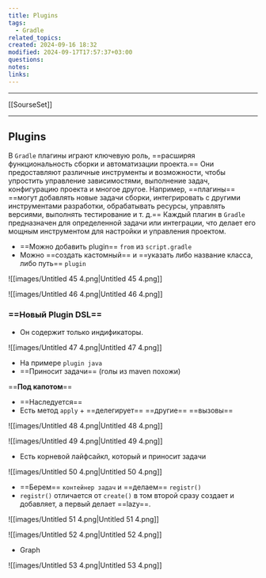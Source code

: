 ```yaml
---
title: Plugins
tags:
  - Gradle
related_topics: 
created: 2024-09-16 18:32
modified: 2024-09-17T17:57:37+03:00
questions: 
notes: 
links: 
---
```


----
[[SourseSet]]

---

## Plugins

В `Gradle` плагины играют ключевую роль, ==расширяя функциональность сборки и автоматизации проекта.== Они предоставляют различные инструменты и возможности, чтобы упростить управление зависимостями, выполнение задач, конфигурацию проекта и многое другое. Например, ==плагины== ==могут добавлять новые задачи сборки, интегрировать с другими инструментами разработки, обрабатывать ресурсы, управлять версиями, выполнять тестирование и т. д.== Каждый плагин в `Gradle` предназначен для определенной задачи или интеграции, что делает его мощным инструментом для настройки и управления проектом.

- ==Можно добавить plugin== `from` из `script.gradle`
- Можно ==создать кастомный== и ==указать либо название класса, либо путь== `plugin`

![[images/Untitled 45 4.png|Untitled 45 4.png]]

![[images/Untitled 46 4.png|Untitled 46 4.png]]

### **==Новый Plugin DSL==**

- Он содержит только индификаторы.

![[images/Untitled 47 4.png|Untitled 47 4.png]]

- На примере `plugin java`
- ==Приносит задачи== (голы из maven похожи)

==**Под капотом**==

- ==Наследуется==
- Есть метод `apply` + ==делегирует== ==другие== ==вызовы==

![[images/Untitled 48 4.png|Untitled 48 4.png]]

![[images/Untitled 49 4.png|Untitled 49 4.png]]

  

- Есть корневой лайфсайкл, который и приносит задачи

![[images/Untitled 50 4.png|Untitled 50 4.png]]

- ==Берем== `контейнер задач` и ==делаем== `registr()`
- `registr()` отличается от `create()` в том второй сразу создает и добавляет, а первый делает ==lazy==.

![[images/Untitled 51 4.png|Untitled 51 4.png]]

![[images/Untitled 52 4.png|Untitled 52 4.png]]

  

- Graph

![[images/Untitled 53 4.png|Untitled 53 4.png]]
